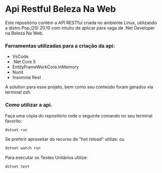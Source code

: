 # Api Restful Beleza Na Web

Este repositório contém a API RESTful criada no ambiente Linux, utilizando a distro Pop_OS! 20.10 com intuito de aplicar para vaga de .Net Developer na Beleza Na Web.


### Ferramentas utilizadas para a criação da api:

 - VsCode
 - .Net Core 5
 - EntityFrameWorkCore.InMemory
 - Nunit
 - Insomnia Rest
 
A solution para esse projeto, bem como seu conteúdo foram gerados via terminal zsh.

### Como utilizar a api.
Faça uma cópia do repositório rode o seguinte comando no seu terminal favorito:
```sh
dotnet run
```
Se preferir aproveitar do recurso de "hot reload" utilize:
ou
```sh
dotnet watch run
```

Para executar os Testes Unitários utilize:
```sh
dotnet test
```